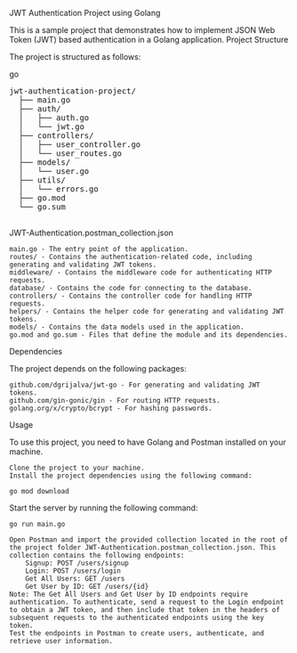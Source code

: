 JWT Authentication Project using Golang

This is a sample project that demonstrates how to implement JSON Web Token (JWT) based authentication in a Golang application.
Project Structure

The project is structured as follows:

go

<pre>
jwt-authentication-project/
  ├── main.go
  ├── auth/
  │   ├── auth.go
  │   └── jwt.go
  ├── controllers/
  │   ├── user_controller.go
  │   └── user_routes.go
  ├── models/
  │   └── user.go
  ├── utils/
  │   └── errors.go
  ├── go.mod
  └── go.sum
 </pre>

  JWT-Authentication.postman_collection.json

    main.go - The entry point of the application.
    routes/ - Contains the authentication-related code, including generating and validating JWT tokens.
    middleware/ - Contains the middleware code for authenticating HTTP requests.
    database/ - Contains the code for connecting to the database.
    controllers/ - Contains the controller code for handling HTTP requests.
    helpers/ - Contains the helper code for generating and validating JWT tokens.
    models/ - Contains the data models used in the application.
    go.mod and go.sum - Files that define the module and its dependencies.

Dependencies

The project depends on the following packages:

    github.com/dgrijalva/jwt-go - For generating and validating JWT tokens.
    github.com/gin-gonic/gin - For routing HTTP requests.
    golang.org/x/crypto/bcrypt - For hashing passwords.

Usage

To use this project, you need to have Golang and Postman installed on your machine.

    Clone the project to your machine.
    Install the project dependencies using the following command:

    go mod download


Start the server by running the following command:

    go run main.go

    Open Postman and import the provided collection located in the root of the project folder JWT-Authentication.postman_collection.json. This collection contains the following endpoints:
        Signup: POST /users/signup
        Login: POST /users/login
        Get All Users: GET /users
        Get User by ID: GET /users/{id}
    Note: The Get All Users and Get User by ID endpoints require authentication. To authenticate, send a request to the Login endpoint to obtain a JWT token, and then include that token in the headers of subsequent requests to the authenticated endpoints using the key token.
    Test the endpoints in Postman to create users, authenticate, and retrieve user information.
